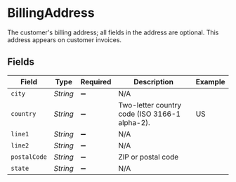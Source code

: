# BillingAddress

The customer's billing address; all fields in the address are optional. This address appears on customer invoices.


## Fields

| Field                                         | Type                                          | Required                                      | Description                                   | Example                                       |
| --------------------------------------------- | --------------------------------------------- | --------------------------------------------- | --------------------------------------------- | --------------------------------------------- |
| `city`                                        | *String*                                      | :heavy_minus_sign:                            | N/A                                           |                                               |
| `country`                                     | *String*                                      | :heavy_minus_sign:                            | Two-letter country code (ISO 3166-1 alpha-2). | US                                            |
| `line1`                                       | *String*                                      | :heavy_minus_sign:                            | N/A                                           |                                               |
| `line2`                                       | *String*                                      | :heavy_minus_sign:                            | N/A                                           |                                               |
| `postalCode`                                  | *String*                                      | :heavy_minus_sign:                            | ZIP or postal code                            |                                               |
| `state`                                       | *String*                                      | :heavy_minus_sign:                            | N/A                                           |                                               |